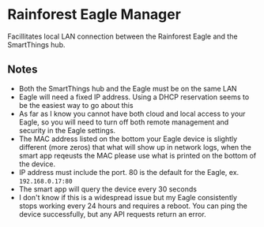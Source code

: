# Rainforest Eagle Manager

Facillitates local LAN connection between the Rainforest Eagle and the SmartThings hub. 

## Notes
- Both the SmartThings hub and the Eagle must be on the same LAN
- Eagle will need a fixed IP address. Using a DHCP reservation seems to be the easiest way to go about this
- As far as I know you cannot have both cloud and local access to your Eagle, so you will need to turn off both remote management and security in the Eagle settings. 
- The MAC address listed on the bottom your Eagle device is slightly different (more zeros) that what will show up in network logs, when the smart app reqeusts the MAC please use what is printed on the bottom of the device.
- IP address must include the port. 80 is the default for the Eagle, ex. `192.168.0.17:80`
- The smart app will query the device every 30 seconds
- I don't know if this is a widespread issue but my Eagle consistently stops working every 24 hours and requires a reboot. You can ping the device successfully, but any API requests return an error.